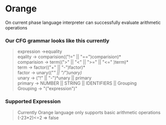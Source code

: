 # Orange
On current phase language interpreter can successfully evaluate arithmetic operations  

### Our CFG grammar looks like this currently ###
>expression ->equality  
>eqality -> comparision(("!=" || "==")comparision)*  
> comparision -> term((">" || "<" || ">=" || "<=" )term)*  
>term -> factor(("+" || "-")factor)*  
> factor -> unary(("*" || "/")unary)*  
> unary -> ("!" || "-")*unary || primary  
> primary -> NUMBER || STRING || IDENTIFIERS || Grouping  
> Grouping -> "("expression")"

### Supported Expression ###
> Currently Orange language only supports basic arithmetic operations 
> (-23*2)<=2 => false
